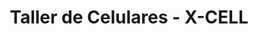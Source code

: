 ---
title: "Taller de Celulares - X-CELL"
url: /cardenas/taller-de-celulares-x-cell/
shop: Handy
---